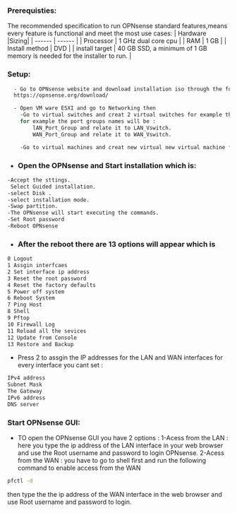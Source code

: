 ### Prerequisties:
The recommended specification to run OPNsense standard features,means every feature is functional and meet the most use cases: 
| Hardware |Sizing|
| ------ | ------ |
| Processor | 1 GHz dual core cpu |
| RAM | 1 GB |
| Install method | DVD |
| install target | 40 GB SSD, a minimum of 1 GB memory is needed for the installer to run. |
### Setup:
```sh
  - Go to OPNsense website and download installation iso through the following link:
  https://opnsense.org/download/
  ```
```sh
  - Open VM ware ESXI and go to Networking then 
    -Go to virtual switches and creat 2 virtual switches for example there names is LAN_Vswitch and WAN_Vswitch. new port groups and relate the the port groups with the v_switches 
    for example the port groups names will be :
        lAN_Port_Group and relate it to LAN_Vswitch.
        WAN_Port_Group and relate it to WAN_Vswitch.
```
```sh
    -Go to virtual machines and creat new virtual new virtual machine for OPNsense firewall and assgin the Prequesites as mentioed above and upload the instllation iso on the ESXI the click finish.
```
- ### Open the OPNsense and Start installation which is:
```sh
-Accept the sttings.
 Select Guided installation.
-select Disk .
-select installation mode.
-Swap partition.
-The OPNsense will start executing the commands.
-Set Root password
-Reboot OPNsense 
```
- ### After the reboot there are 13 options will appear which is
```sh
0 Logout
1 Assgin interfcaes
2 Set interface ip address
3 Reset the root password 
4 Reset the factory defaults
5 Power off system
6 Reboot System
7 Ping Host
8 Shell
9 Pftop
10 Firewall Log
11 Reload all the sevices
12 Update from Console
13 Restore and Backup
```
- Press 2 to assgin the IP addresses for the LAN and WAN interfaces
  for every interface you cant set :
```sh
IPv4 address
Subnet Mask 
The Gateway
IPv6 address
DNS server 
```

### Start OPNsense GUI:
- TO open the OPNsense GUI you have 2 options :
1-Acess from the LAN :
here you type the ip address of the LAN interface in your web browser and use the Root username and password to login OPNsense.
2-Acess from the WAN :
you have to go to shell first and run the following command to enable access from the WAN
```sh
pfctl -d
```
then type the the ip address of the WAN interface in the web browser and use Root username and password to login.
